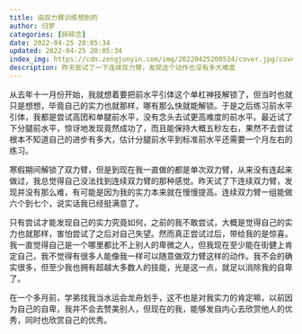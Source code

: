 ```yaml
---
title: 由双力臂训练想到的
author: 归梦
categories: [碎碎念]
date: 2022-04-25 20:05:34
updated: 2022-04-25 20:05:34
index_img: https://cdn.zengjunyin.com/img/20220425200534/cover.jpg/cover
description: 昨天尝试了一下连续双力臂，发现这个动作也没有多大难度
---
```


从去年十一月份开始，我就想着要把前水平引体这个单杠神技解锁了，但当时也就只是想想，毕竟自己的实力也就那样，哪有那么快就能解锁。于是之后练习前水平引体，我都是尝试高团和单腿前水平，没有念头去试更高难度的前水平。最近试了下分腿前水平，惊讶地发现竟然成功了，而且能保持大概五秒左右，果然不去尝试根本不知道自己的进步有多大，估计分腿前水平到标准前水平还需要一个月左右的练习。

寒假期间解锁了双力臂，但是到现在我一直做的都是单次双力臂，从来没有连起来做过，我总觉得自己没法找到连续双力臂的那种感觉。昨天试了下连续双力臂，发现并没有那么难，有可能是因为我的实力本来就在慢慢提高。连续双力臂一组能做六个到七个，说实话我已经挺满意了。

只有尝试才能发现自己的实力究竟如何，之前的我不敢尝试，大概是觉得自己的实力也就那样，害怕尝试了之后对自己失望。然而真正尝试过后，带给我的是惊喜。我一直觉得自己是一个哪里都比不上别人的卑微之人，但我现在至少能在街健上肯定自己，我不觉得有很多人能像我一样可以随意做双力臂这样的动作。我不会的确实很多，但至少我也拥有超越大多数人的技能，光是这一点，就足以消除我的自卑了。

在一个多月前，学弟找我当水运会龙舟划手，这不也是对我实力的肯定嘛，以前因为自己的自卑，我并不会去赞美别人，但现在的我，能够发自内心去欣赏他人的优秀，同时也欣赏自己的优秀。